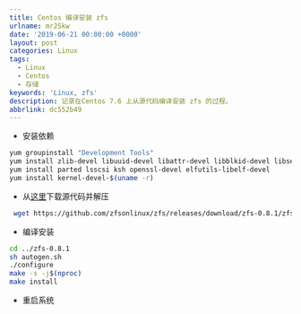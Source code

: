 ```yaml
---
title: Centos 编译安装 zfs
urlname: mr25kw
date: '2019-06-21 00:00:00 +0000'
layout: post
categories: Linux
tags:
  - Linux
  - Centos
  - 存储
keywords: 'Linux, zfs'
description: 记录在Centos 7.6 上从源代码编译安装 zfs 的过程。
abbrlink: dc552b49
---
```


- 安装依赖

```bash
yum groupinstall "Development Tools"
yum install zlib-devel libuuid-devel libattr-devel libblkid-devel libselinux-devel libudev-devel
yum install parted lsscsi ksh openssl-devel elfutils-libelf-devel
yum install kernel-devel-$(uname -r)
```

- 从[这里](https://github.com/zfsonlinux/zfs/releases)下载源代码并解压

```bash
 wget https://github.com/zfsonlinux/zfs/releases/download/zfs-0.8.1/zfs-0.8.1.tar.gz && tar zxf zfs-0.8.1.tar.gz
```

- 编译安装

```bash
cd ../zfs-0.8.1
sh autogen.sh
./configure
make -s -j$(nproc)
make install
```

- 重启系统
